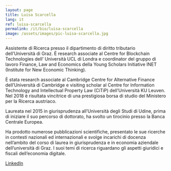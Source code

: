 ```yaml
---
layout: page
title: Luisa Scarcella
lang: it
ref: luisa-scarcella
permalink: /it/bio/luisa-scarcella
image: /assets/images/pic-luisa-scarcella.jpg
---
```


Assistente di Ricerca presso il dipartimento di diritto tributario dell’Università di Graz. È research associate al Centre for Blockchain Technologies dell’ Università UCL di Londra e coordinator del gruppo di lavoro Finance, Law and Economics della Young Scholars Initiative INET (Institute for New Economic Thinking).

È stata research associate al Cambridge Centre for Alternative Finance dell’Università di Cambridge e visiting scholar al Centre for Information Technology and Intellectual Property Law (CiTiP) dell’Università KU Leuven. Nel 2018 è risultata vincitrice di una prestigiosa borsa di studio del Ministero per la Ricerca austriaco.

Laureata nel 2015 in giurisprudenza all’Università degli Studi di Udine, prima di iniziare il suo percorso di dottorato, ha svolto un tirocinio presso la Banca Centrale Europea.

Ha prodotto numerose pubblicazioni scientifiche, presentato le sue ricerche in contesti nazionali ed internazionali e svolge incarichi di docenza nell’ambito del corso di laurea in giurisprudenza e in economia aziendale dell’università di Graz. I suoi temi di ricerca riguardano gli aspetti giuridici e fiscali dell’economia digitale.

[LinkedIn](https://www.linkedin.com/in/luisa-scarcella-0b6601147/)
